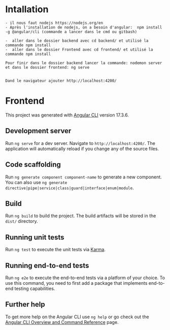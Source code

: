# Intallation
    - il nous faut nodejs https://nodejs.org/en
    - Après l'installation de nodejs, on a besoin d'angular:  npm install -g @angular/cli (commande a lancer dans le cmd ou gitbash)

    -  aller dans le dossier backend avec cd backend/ et utilisé la commande npm install
    -  aller dans le dossier Frontend avec cd frontend/ et utilisé la commande npm install

    Pour finir dans le dossier backend lancer la commande: nodemon server 
    et dans le dossier frontend: ng serve


    Dand le navigateur ajouter http://localhost:4200/


# Frontend

This project was generated with [Angular CLI](https://github.com/angular/angular-cli) version 17.3.6.

## Development server

Run `ng serve` for a dev server. Navigate to `http://localhost:4200/`. The application will automatically reload if you change any of the source files.

## Code scaffolding

Run `ng generate component component-name` to generate a new component. You can also use `ng generate directive|pipe|service|class|guard|interface|enum|module`.

## Build

Run `ng build` to build the project. The build artifacts will be stored in the `dist/` directory.

## Running unit tests

Run `ng test` to execute the unit tests via [Karma](https://karma-runner.github.io).

## Running end-to-end tests

Run `ng e2e` to execute the end-to-end tests via a platform of your choice. To use this command, you need to first add a package that implements end-to-end testing capabilities.

## Further help

To get more help on the Angular CLI use `ng help` or go check out the [Angular CLI Overview and Command Reference](https://angular.io/cli) page.
